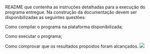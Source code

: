 README que contenha as instruções detalhadas para a execução do programa entregue. Na construção da documentação devem ser disponibilizadas as seguintes questões:

Como compilar o programa na plataforma disponibilizada;

Como executar o programa;

Como comprovar que os resultados propostos foram alcançados.
<img src="https://www.google.com/search?q=wikipedia&rlz=1C1MSIM_enBR857BR857&tbm=isch&sxsrf=APq-WBsgp7DPBxCGKaUHitSSaU9vlaTbYg:1644605738262&source=lnms&sa=X&ved=2ahUKEwinjszmqfj1AhWjLLkGHTtEA8kQ_AUoA3oECAEQBQ&biw=1745&bih=881&dpr=1.1#imgrc=kgOx0lHiuknJeM">
